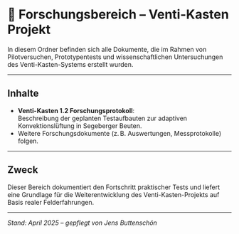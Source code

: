 # 🐝 Forschungsbereich – Venti-Kasten Projekt

In diesem Ordner befinden sich alle Dokumente, die im Rahmen von Pilotversuchen, Prototypentests und wissenschaftlichen Untersuchungen des Venti-Kasten-Systems erstellt wurden.

---

## Inhalte

- **Venti-Kasten 1.2 Forschungsprotokoll**:  
  Beschreibung der geplanten Testaufbauten zur adaptiven Konvektionslüftung in Segeberger Beuten.
- Weitere Forschungsdokumente (z. B. Auswertungen, Messprotokolle) folgen.

---

## Zweck

Dieser Bereich dokumentiert den Fortschritt praktischer Tests und liefert eine Grundlage für die Weiterentwicklung des Venti-Kasten-Projekts auf Basis realer Felderfahrungen.

---

*Stand: April 2025 – gepflegt von Jens Buttenschön*
